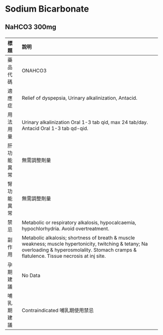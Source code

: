 # Sodium Bicarbonate

## NaHCO3 300mg

##### 

| 標題       | 說明                                                                                                                                                                                              |
|:-----------|:--------------------------------------------------------------------------------------------------------------------------------------------------------------------------------------------------|
| 藥品代碼   | ONAHCO3                                                                                                                                                                                           |
| 適應症     | Relief of dyspepsia, Urinary alkalinization, Antacid.                                                                                                                                             |
| 用法用量   | Urinary alkalinization Oral 1-3 tab qid, max 24 tab/day. Antacid Oral 1-3 tab qd-qid.                                                                                                             |
| 肝功能異常 | 無需調整劑量                                                                                                                                                                                      |
| 腎功能異常 | 無需調整劑量                                                                                                                                                                                      |
| 禁忌       | Metabolic or respiratory alkalosis, hypocalcaemia, hypochlorhydria. Avoid overtreatment.                                                                                                          |
| 副作用     | Metabolic alkalosis; shortness of breath & muscle weakness; muscle hypertonicity, twitching & tetany; Na overloading & hyperosmolality. Stomach cramps & flatulence. Tissue necrosis at inj site. |
| 孕期建議   | No Data                                                                                                                                                                                           |
| 哺乳期建議 | Contraindicated 哺乳期使用禁忌                                                                                                                                                                    |

